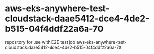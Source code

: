 # aws-eks-anywhere-test-cloudstack-daae5412-dce4-4de2-b515-04f4ddf22a6a-70
repository for use with E2E test job aws-eks-anywhere-test-cloudstack:daae5412-dce4-4de2-b515-04f4ddf22a6a-70
